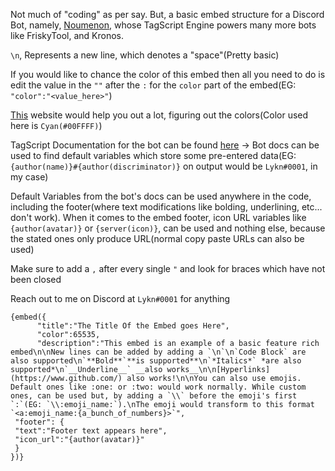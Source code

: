 Not much of "coding" as per say. But, a basic embed structure for a Discord Bot, namely, [Noumenon](https://discord.com/oauth2/authorize?client_id=634866217764651009&permissions=2080894207&scope=bot+applications.commands), whose TagScript Engine powers many more bots like FriskyTool, and Kronos.

`\n`, Represents a new line, which denotes a "space"(Pretty basic)

If you would like to chance the color of this embed then all you need to do is edit the value in the `""` after the `:` for the `color` part of the embed(EG: `"color":"<value_here>"`)

[This](https://www.colorhexa.com) website would help you out a lot, figuring out the colors(Color used here is `Cyan(#00FFFF)`)

TagScript Documentation for the bot can be found [here](https://phen-cogs.readthedocs.io/en/latest/) -> Bot docs can be used to find default variables which store some pre-entered data(EG: `{author(name)}#{author(discriminator)}` on output would be `Lykn#0001`, in my case)

Default Variables from the bot's docs can be used anywhere in the code, including the footer(where text modifications like bolding, underlining, etc... don't work). When it comes to the embed footer, icon URL variables like `{author(avatar)}` or `{server(icon)}`, can be used and nothing else, because the stated ones only produce URL(normal copy paste URLs can also be used)

Make sure to add a `,` after every single `"` and look for braces which have not been closed

Reach out to me on Discord at `Lykn#0001` for anything

```
{embed({
      "title":"The Title Of the Embed goes Here",
      "color":65535,
      "description":"This embed is an example of a basic feature rich embed\n\nNew lines can be added by adding a `\n`\n`Code Block` are also supported\n`**Bold**`**is supported**\n`*Italics*` *are also supported*\n`__Underline__` __also works__\n\n[Hyperlinks](https://www.github.com/) also works!\n\nYou can also use emojis. Default ones like :one: or :two: would work normally. While custom ones, can be used but, by adding a `\\` before the emoji's first `:`(EG: `\\:emoji_name:`).\nThe emoji would transform to this format `<a:emoji_name:{a_bunch_of_numbers}>`",
 "footer": {
 "text":"Footer text appears here",
 "icon_url":"{author(avatar)}"
 }
})}
```
